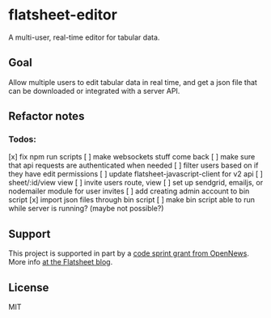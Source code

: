# flatsheet-editor

A multi-user, real-time editor for tabular data.

## Goal

Allow multiple users to edit tabular data in real time, and get a json file that can be downloaded or integrated with a server API.

## Refactor notes

### Todos:

[x] fix npm run scripts
[ ] make websockets stuff come back
[ ] make sure that api requests are authenticated when needed
[ ] filter users based on if they have edit permissions
[ ] update flatsheet-javascript-client for v2 api
[ ] sheet/:id/view view
[ ] invite users route, view
[ ] set up sendgrid, emailjs, or nodemailer module for user invites
[ ] add creating admin account to bin script
[x] import json files through bin script
[ ] make bin script able to run while server is running? (maybe not possible?)

## Support

This project is supported in part by a [code sprint grant from OpenNews](http://opennews.org/codesprints.html). More info [at the Flatsheet blog](http://flatsheet.io/blog/getting-flatsheet-to-v1-with-help-from-opennews/).

## License
MIT
